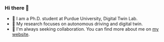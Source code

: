 ### Hi there 👋

- 🌱 I am a Ph.D. student at Purdue University, Digital Twin Lab.
- 🔭 My research focuses on autonomous driving and digital twin.
- 👯 I'm always seeking collaboration. You can find more about me on [my website](https://maysonma.github.io/).


<!-- 
Here are some ideas to get you started:

- 🔭 I’m currently working on ...
- 🌱 I’m currently learning ...
- 👯 I’m looking to collaborate on ...
- 🤔 I’m looking for help with ...
- 💬 Ask me about ...
- 📫 How to reach me: ...
- 😄 Pronouns: ...
- ⚡ Fun fact: ...

### 📈 GitHub Stats 
[![maysonma's GitHub stats](https://github-readme-stats.vercel.app/api?username=maysonma&count_private=true&show_icons=true)](https://github.com/anuraghazra/github-readme-stats)
[![Top Langs](https://github-readme-stats.vercel.app/api/top-langs/?username=maysonma&langs_count=5)](https://github.com/anuraghazra/github-readme-stats)
-->
